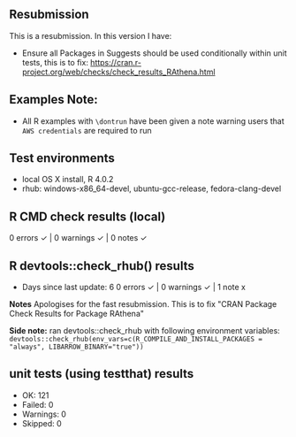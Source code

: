 ## Resubmission
This is a resubmission. In this version I have:
* Ensure all Packages in Suggests should be used conditionally within unit tests, this is to fix: https://cran.r-project.org/web/checks/check_results_RAthena.html

## Examples Note:
* All R examples with `\dontrun` have been given a note warning users that `AWS credentials` are required to run

## Test environments
* local OS X install, R 4.0.2
* rhub: windows-x86_64-devel, ubuntu-gcc-release, fedora-clang-devel

## R CMD check results (local)
0 errors ✓ | 0 warnings ✓ | 0 notes ✓

## R devtools::check_rhub() results
*  Days since last update: 6
0 errors ✓ | 0 warnings ✓ | 1 note x

**Notes**
Apologises for the fast resubmission. This is to fix "CRAN Package Check Results for Package RAthena"

**Side note:** ran devtools::check_rhub with following environment variables:
`devtools::check_rhub(env_vars=c(R_COMPILE_AND_INSTALL_PACKAGES = "always", LIBARROW_BINARY="true"))`


## unit tests (using testthat) results
* OK:       121
* Failed:   0
* Warnings: 0
* Skipped:  0